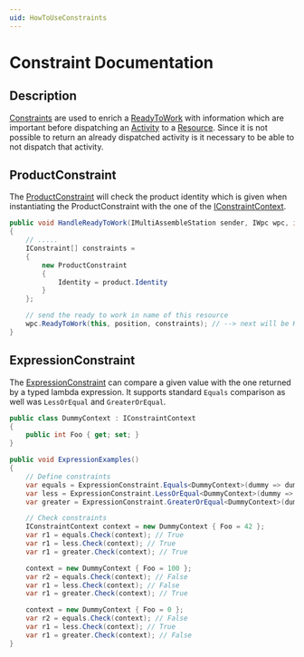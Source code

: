 ```yaml
---
uid: HowToUseConstraints
---
```

# Constraint Documentation

## Description

[Constraints](xref:Marvin.AbstractionLayer.IConstraint) are used to enrich a [ReadyToWork](xref:Marvin.AbstractionLayer.Resources.ReadyToWork) with
information which are important before dispatching an [Activity](xref:Marvin.AbstractionLayer.IActivity) to a [Resource](xref:Marvin.Resources.IResource).
Since it is not possible to return an already dispatched activity is it necessary to be able to not dispatch that activity.

## ProductConstraint

The [ProductConstraint](xref:Marvin.AbstractionLayer.ProductConstraint) will check the product identity which is given when instantiating 
the ProductConstraint with the one of the [IConstraintContext](xref:Marvin.AbstractionLayer.IConstraintContext).

````cs
public void HandleReadyToWork(IMultiAssembleStation sender, IWpc wpc, int position)
{
    // .....
    IConstraint[] constraints =
    {
        new ProductConstraint
        {
            Identity = product.Identity
        }
    };

    // send the ready to work in name of this resource
    wpc.ReadyToWork(this, position, constraints); // --> next will be HandelStartActivity or HandleFinish
}
````

## ExpressionConstraint

The [ExpressionConstraint](xref:Marvin.AbstractionLayer.ExpressionConstraint) can compare a given value with the one returned by a typed lambda expression. It supports standard `Equals` comparison as well was `LessOrEqual` and `GreaterOrEqual`.

````cs
public class DummyContext : IConstraintContext
{
    public int Foo { get; set; }
}

public void ExpressionExamples()
{
    // Define constraints
    var equals = ExpressionConstraint.Equals<DummyContext>(dummy => dummy.Foo, 42);
    var less = ExpressionConstraint.LessOrEqual<DummyContext>(dummy => dummy.Foo, 42);
    var greater = ExpressionConstraint.GreaterOrEqual<DummyContext>(dummy => dummy.Foo, 42);

    // Check constraints
    IConstraintContext context = new DummyContext { Foo = 42 };
    var r1 = equals.Check(context); // True
    var r1 = less.Check(context); // True
    var r1 = greater.Check(context); // True

    context = new DummyContext { Foo = 100 };
    var r2 = equals.Check(context); // False
    var r1 = less.Check(context); // False
    var r1 = greater.Check(context); // True

    context = new DummyContext { Foo = 0 };
    var r2 = equals.Check(context); // False
    var r1 = less.Check(context); // True
    var r1 = greater.Check(context); // False
}
````